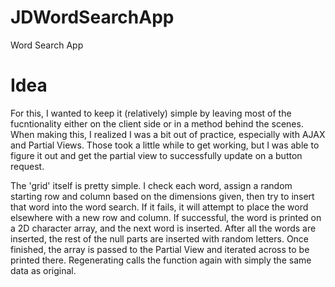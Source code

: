 # JDWordSearchApp
Word Search App

# Idea
For this, I wanted to keep it (relatively) simple by leaving most of the fucntionality either on the client side or in a method behind the scenes.
When making this, I realized I was a bit out of practice, especially with AJAX and Partial Views. Those took a little while to get working, but I was 
able to figure it out and get the partial view to successfully update on a button request.

The 'grid' itself is pretty simple. I check each word, assign a random starting row and column based on the dimensions given, then try to insert that word into
the word search. If it fails, it will attempt to place the word elsewhere with a new row and column. If successful, the word is printed on a 2D character array,
and the next word is inserted. After all the words are inserted, the rest of the null parts are inserted with random letters. Once finished, the array is passed 
to the Partial View and iterated across to be printed there. Regenerating calls the function again with simply the same data as original.
